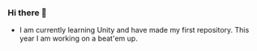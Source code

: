 ### Hi there 👋


- I am currently learning Unity and have made my first repository. This year I am working on a beat'em up.
